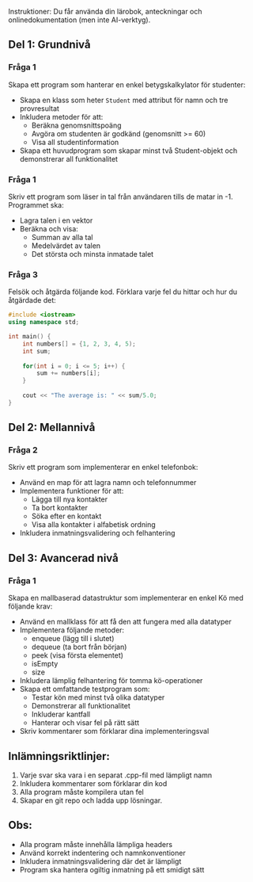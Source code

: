 
Instruktioner: Du får använda din lärobok, anteckningar och onlinedokumentation (men inte AI-verktyg).

## Del 1: Grundnivå
### Fråga 1
Skapa ett program som hanterar en enkel betygskalkylator för studenter:
- Skapa en klass som heter `Student` med attribut för namn och tre provresultat
- Inkludera metoder för att:
  - Beräkna genomsnittspoäng
  - Avgöra om studenten är godkänd (genomsnitt >= 60)
  - Visa all studentinformation
- Skapa ett huvudprogram som skapar minst två Student-objekt och demonstrerar all funktionalitet

### Fråga 1
Skriv ett program som läser in tal från användaren tills de matar in -1. Programmet ska:
- Lagra talen i en vektor
- Beräkna och visa:
  - Summan av alla tal
  - Medelvärdet av talen
  - Det största och minsta inmatade talet

### Fråga 3
Felsök och åtgärda följande kod. Förklara varje fel du hittar och hur du åtgärdade det:
```cpp
#include <iostream>
using namespace std;

int main() {
    int numbers[] = {1, 2, 3, 4, 5);
    int sum;
    
    for(int i = 0; i <= 5; i++) {
        sum += numbers[i];
    }
    
    cout << "The average is: " << sum/5.0;
}
```

## Del 2: Mellannivå
### Fråga 2
Skriv ett program som implementerar en enkel telefonbok:
- Använd en map för att lagra namn och telefonnummer
- Implementera funktioner för att:
  - Lägga till nya kontakter
  - Ta bort kontakter
  - Söka efter en kontakt
  - Visa alla kontakter i alfabetisk ordning
- Inkludera inmatningsvalidering och felhantering

## Del 3: Avancerad nivå
### Fråga 1
Skapa en mallbaserad datastruktur som implementerar en enkel Kö med följande krav:
- Använd en mallklass för att få den att fungera med alla datatyper
- Implementera följande metoder:
  - enqueue (lägg till i slutet)
  - dequeue (ta bort från början)
  - peek (visa första elementet)
  - isEmpty
  - size
- Inkludera lämplig felhantering för tomma kö-operationer
- Skapa ett omfattande testprogram som:
  - Testar kön med minst två olika datatyper
  - Demonstrerar all funktionalitet
  - Inkluderar kantfall
  - Hanterar och visar fel på rätt sätt
- Skriv kommentarer som förklarar dina implementeringsval

## Inlämningsriktlinjer:
1. Varje svar ska vara i en separat .cpp-fil med lämpligt namn
2. Inkludera kommentarer som förklarar din kod
3. Alla program måste kompilera utan fel
4. Skapar en git repo och ladda upp lösningar.

## Obs:
- Alla program måste innehålla lämpliga headers
- Använd korrekt indentering och namnkonventioner
- Inkludera inmatningsvalidering där det är lämpligt
- Program ska hantera ogiltig inmatning på ett smidigt sätt
